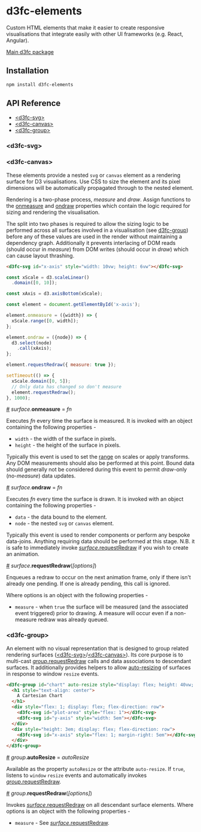 # d3fc-elements

Custom HTML elements that make it easier to create responsive visualisations that integrate easily with other UI frameworks (e.g. React, Angular).

[Main d3fc package](https://github.com/ScottLogic/d3fc)

## Installation

```bash
npm install d3fc-elements
```

## API Reference

* [&lt;d3fc-svg&gt;](#d3fc-svg)
* [&lt;d3fc-canvas&gt;](#d3fc-canvas)
* [&lt;d3fc-group&gt;](#d3fc-canvas)

### &lt;d3fc-svg&gt;
### &lt;d3fc-canvas&gt;

These elements provide a nested `svg` or `canvas` element as a rendering surface for D3 visualisations. Use CSS to size the element and its pixel dimensions will be automatically propagated through to the nested element.

Rendering is a two-phase process, *measure* and *draw*.  Assign functions to the [onmeasure](#surface_onmeasure) and [ondraw](#surface_ondraw) properties which contain the logic required for sizing and rendering the visualisation.

The split into two phases is required to allow the sizing logic to be performed across all surfaces involved in a visualisation (see [d3fc-group](#d3fc-group)) before any of these values are used in the render without maintaining a dependency graph. Additionally it prevents interlacing of DOM reads (should occur in *measure*) from DOM writes (should occur in *draw*) which can cause layout thrashing.

```html
<d3fc-svg id="x-axis" style="width: 10vw; height: 6vw"></d3fc-svg>
```

```js
const xScale = d3.scaleLinear()
  .domain([0, 10]);

const xAxis = d3.axisBottom(xScale);

const element = document.getElementById('x-axis');

element.onmeasure = ({width}) => {
  xScale.range([0, width]);
};

element.ondraw = ({node}) => {
  d3.select(node)
    .call(xAxis);
};

element.requestRedraw({ measure: true });

setTimeout(() => {
  xScale.domain([0, 5]);
  // Only data has changed so don't measure
  element.requestRedraw();
}, 1000);
```

<a name="surface_onmeasure" href="#surface_onmeasure">#</a> *surface*.**onmeasure** = *fn*

Executes *fn* every time the surface is measured. It is invoked with an object containing the following properties -

* `width` - the width of the surface in pixels.
* `height` - the height of the surface in pixels.

Typically this event is used to set the [range](https://github.com/d3/d3-scale#continuous_range) on scales or apply transforms. Any DOM measurements should also be performed at this point. Bound data should generally not be considered during this event to permit *draw*-only (no-*measure*) data updates.

<a name="surface_onmeasure" href="#surface_onmeasure">#</a> *surface*.**ondraw** = *fn*

Executes *fn* every time the surface is drawn. It is invoked with an object containing the following properties -

* `data` - the data bound to the element.
* `node` - the nested `svg` or `canvas` element.

Typically this event is used to render components or perform any bespoke data-joins. Anything requiring data should be performed at this stage. N.B. it is safe to immediately invoke [*surface*.requestRedraw](#surface_requestRedraw) if you wish to create an animation.

<a name="surface_requestRedraw" href="#surface_requestRedraw">#</a> *surface*.**requestRedraw**(*[options]*)

Enqueues a redraw to occur on the next animation frame, only if there isn't already one pending. If one is already pending, this call is ignored.

Where options is an object with the following properties -

* `measure` - when `true` the surface will be measured (and the associated event triggered) prior to drawing. A measure will occur even if a non-measure redraw was already queued.

### &lt;d3fc-group&gt;

An element with no visual representation that is designed to group related rendering surfaces ([&lt;d3fc-svg&gt;](#d3fc-svg)/[&lt;d3fc-canvas&gt;](#d3fc-canvas)). Its core purpose is to multi-cast [*group*.requestRedraw](#group-requestRedraw) calls and data associations to descendant surfaces. It additionally provides helpers to allow [auto-resizing](#group-autoResize) of surfaces in response to window `resize` events.

```html
<d3fc-group id="chart" auto-resize style="display: flex; height: 40vw; width: 60vw; flex-direction: column">
  <h1 style="text-align: center">
    A Cartesian Chart
  </h1>
  <div style="flex: 1; display: flex; flex-direction: row">
    <d3fc-svg id="plot-area" style="flex: 1"></d3fc-svg>
    <d3fc-svg id="y-axis" style="width: 5em"></d3fc-svg>
  </div>
  <div style="height: 3em; display: flex; flex-direction: row">
    <d3fc-svg id="x-axis" style="flex: 1; margin-right: 5em"></d3fc-svg>
  </div>
</d3fc-group>
```

<a name="group-autoResize" href="#group-autoResize">#</a> *group*.**autoResize** = *autoResize*

Available as the property `autoResize` or the attribute `auto-resize`. If `true`, listens to `window` `resize` events and automatically invokes [*group*.requestRedraw](#group-requestRedraw).

<a name="group_onmeasure" href="#group_onmeasure">#</a> *group*.**requestRedraw**(*[options]*)

Invokes [*surface*.requestRedraw](#surface-requestRedraw) on all descendant surface elements. Where options is an object with the following properties -

* `measure` - See [*surface*.requestRedraw](#surface_requestRedraw).
